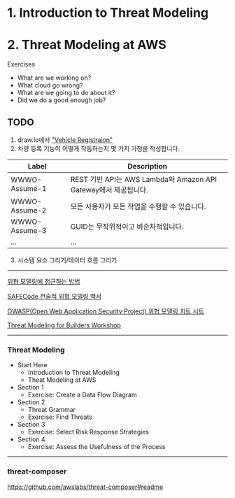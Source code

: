 # 1. Introduction to Threat Modeling
# 2. Threat Modeling at AWS

Exercises
  - What are we working on?
  - What cloud go wrong?
  - What are we going to do about it?
  - Did we do a good enough job?

## TODO

1. draw.io에서 ["Vehicle Registraion"](./imgs/vehicle_registraion_module.png) 
2. 차량 등록 기능이 어떻게 작동하는지 몇 가지 가정을 작성합니다.

| Label         | Description                                                   |
|---------------|---------------------------------------------------------------|
|WWWO-Assume-1	| REST 기반 API는 AWS Lambda와 Amazon API Gateway에서 제공됩니다.   |
|WWWO-Assume-2  | 모든 사용자가 모든 작업을 수행할 수 있습니다.                       |
|WWWO-Assume-3  | GUID는 무작위적이고 비순차적입니다.                               |
| ...           | ...                                                           |

3. 시스템 요소 그리기/데이터 흐름 그리기


---

[위협 모델링에 접근하는 방법](https://aws.amazon.com/ko/blogs/security/how-to-approach-threat-modeling/)

[SAFECode 전술적 위협 모델링 백서](https://safecode.org/wp-content/uploads/2017/05/SAFECode_TM_Whitepaper.pdf)

[OWASP(Open Web Application Security Project) 위협 모델링 치트 시트](https://cheatsheetseries.owasp.org/cheatsheets/Threat_Modeling_Cheat_Sheet.html)

[Threat Modeling for Builders Workshop](https://explore.skillbuilder.aws/learn/course/external/view/elearning/13274/threat-modeling-the-right-way-for-builders-workshop)

---

### Threat Modeling

- Start Here
  - Introduction to Threat Modeling
  - Theat Modeling at AWS
- Section 1
  - Exercise: Create a Data Flow Diagram
- Section 2
  - Threat Grammar
  - Exercise: Find Threats
- Section 3
  - Exercise: Select Risk Response Strategies
- Section 4
  - Exercise: Assess the Usefulness of the Process


---

### threat-composer

https://github.com/awslabs/threat-composer#readme